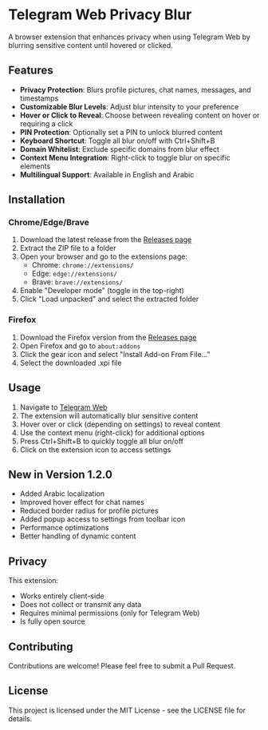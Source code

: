 # Telegram Web Privacy Blur

A browser extension that enhances privacy when using Telegram Web by blurring sensitive content until hovered or clicked.

## Features

- **Privacy Protection**: Blurs profile pictures, chat names, messages, and timestamps
- **Customizable Blur Levels**: Adjust blur intensity to your preference
- **Hover or Click to Reveal**: Choose between revealing content on hover or requiring a click
- **PIN Protection**: Optionally set a PIN to unlock blurred content
- **Keyboard Shortcut**: Toggle all blur on/off with Ctrl+Shift+B
- **Domain Whitelist**: Exclude specific domains from blur effect
- **Context Menu Integration**: Right-click to toggle blur on specific elements
- **Multilingual Support**: Available in English and Arabic

## Installation

### Chrome/Edge/Brave

1. Download the latest release from the [Releases page](https://github.com/username/telegram-blur-extension/releases)
2. Extract the ZIP file to a folder
3. Open your browser and go to the extensions page:
   - Chrome: `chrome://extensions/`
   - Edge: `edge://extensions/`
   - Brave: `brave://extensions/`
4. Enable "Developer mode" (toggle in the top-right)
5. Click "Load unpacked" and select the extracted folder

### Firefox

1. Download the Firefox version from the [Releases page](https://github.com/username/telegram-blur-extension/releases)
2. Open Firefox and go to `about:addons`
3. Click the gear icon and select "Install Add-on From File..."
4. Select the downloaded .xpi file

## Usage

1. Navigate to [Telegram Web](https://web.telegram.org/)
2. The extension will automatically blur sensitive content
3. Hover over or click (depending on settings) to reveal content
4. Use the context menu (right-click) for additional options
5. Press Ctrl+Shift+B to quickly toggle all blur on/off
6. Click on the extension icon to access settings

## New in Version 1.2.0

- Added Arabic localization
- Improved hover effect for chat names
- Reduced border radius for profile pictures
- Added popup access to settings from toolbar icon
- Performance optimizations
- Better handling of dynamic content

## Privacy

This extension:
- Works entirely client-side
- Does not collect or transmit any data
- Requires minimal permissions (only for Telegram Web)
- Is fully open source

## Contributing

Contributions are welcome! Please feel free to submit a Pull Request.

## License

This project is licensed under the MIT License - see the LICENSE file for details. 